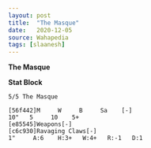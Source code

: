```yaml
---
layout: post
title:  "The Masque"
date:   2020-12-05
source: Wahapedia
tags: [slaanesh]
---
```


**The Masque**

**Stat Block**
```
5/5 The Masque
```

```
[56f442]M     W     B     Sa    [-]
10"   5     10    5+    
[e85545]Weapons[-]
[c6c930]Ravaging Claws[-]
1"     A:6    H:3+   W:4+   R:-1   D:1   
```


